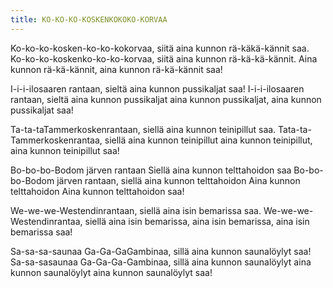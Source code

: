 ```yaml
---
title: KO-KO-KO-KOSKENKOKOKO-KORVAA
---
```


Ko-ko-ko-kosken-ko-ko-kokorvaa, 
siitä aina kunnon rä-käkä-kännit saa. 
Ko-ko-ko-koskenko-ko-ko-korvaa, siitä aina 
kunnon rä-kä-kä-kännit. 
Aina kunnon rä-kä-kännit, 
aina kunnon rä-kä-kännit saa!

I-i-i-ilosaaren rantaan, sieltä
aina kunnon pussikaljat saa!
I-i-i-ilosaaren rantaan, sieltä
aina kunnon pussikaljat
aina kunnon pussikaljat, 
aina kunnon pussikaljat saa!

Ta-ta-taTammerkoskenrantaan, siellä
aina kunnon teinipillut saa. 
Tata-ta-Tammerkoskenrantaa,
siellä aina kunnon teinipillut
aina kunnon teinipillut, aina
kunnon teinipillut saa!

Bo-bo-bo-Bodom järven
rantaan Siellä aina kunnon
telttahoidon saa 
Bo-bo-bo-Bodom järven rantaan, 
siellä aina kunnon telttahoidon Aina
kunnon telttahoidon Aina
kunnon telttahoidon saa!

We-we-we-Westendinrantaan,
siellä aina isin bemarissa saa.
We-we-we-Westendinrantaa,
siellä aina isin bemarissa, aina
isin bemarissa, aina isin
bemarissa saa!

Sa-sa-sa-saunaa Ga-Ga-GaGambinaa, 
sillä aina kunnon saunalöylyt saa! 
Sa-sa-sasaunaa Ga-Ga-Ga-Gambinaa,
sillä aina kunnon saunalöylyt
aina kunnon saunalöylyt aina
kunnon saunalöylyt saa!

